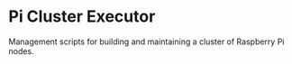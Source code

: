 Pi Cluster Executor
===================

Management scripts for building and maintaining a cluster of Raspberry Pi nodes.
